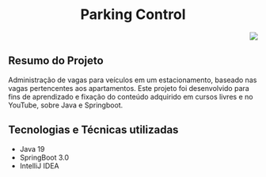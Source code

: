 <h1 align="center">Parking Control</h1>

<p align="right">
<img src="http://img.shields.io/static/v1?label=STATUS&message=FINALIZADO&color=GREEN&style=for-the-badge"/>
</p>

<h2>Resumo do Projeto</h2>
<p>Administração de vagas para veículos em um estacionamento, baseado nas vagas pertencentes aos apartamentos. Este projeto foi desenvolvido para fins de aprendizado e fixação do conteúdo adquirido em cursos livres e no YouTube, sobre Java e Springboot.</p>

<h2>Tecnologias e Técnicas utilizadas</h2>
<p></p>

- Java 19
- SpringBoot 3.0
- IntelliJ IDEA
